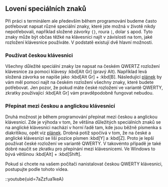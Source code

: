 ## Lovení speciálních znaků

Při práci s terminálem ale především během programování budeme často potřebovat napsat různé speciální znaky, které jste možná v životě nikdy nepotřebovali, například složené závorky `{}`, roura `|`, dolar `$` apod. Tyto znaky může být občas těžké na klávesnici najít v závislosti na tom, jaké rozložení klávesnice používáte. V podstatě existují dvě hlavní možnosti.

### Používat českou klávesnici

Všechny důležité speciální znaky lze napsat na českém QWERTZ rozložení klávesnice za pomoci klávesy :kbd[Alt Gr] (pravý Alt). Například levá složená závorka se napíše jako :kbd[Alt Gr] + :kbd[B]. Následující [plánek](assets/keyboard-cs-en.pdf) by vám měl pomoci najít na českém rozložení všechny znaky, které budete potřebovat. Jen pozor, že pokud máte české rozložení ve variantě QWERTY, zkratky používající :kbd[Alt Gr] vám pravděpodobně fungovat nebudou.

### Přepínat mezi českou a anglickou klávesnicí

Druhá možnost je během programování přepínat mezi českou a anglickou klávesnicí. Zde je výhoda v tom, že většina důležitých speciálních znaků se na anglické klávesnici nachází v horní řadě tam, kde jsou běžně písmenka s diakritikou, opět viz [plánek](assets/keyboard-cs-en.pdf). Drobná potíž spočívá v tom, že na české a anglické klávesnizi se liší pozice písmen :kbd[Y] a :kbd[Z]. Proto je lepší používat české rozložení ve variantě QWERTY. V takovémto případě je také dobré naučit se zkratku pro přepínání mezi klávesnicemi. Ve Windows to bývá většinou :kbd[Alt] + :kbd[Shift].

Pokud si chcete na vašem počítači nanistalovat českou QWERTY klávesnici, postupujte podle tohoto videa.

::youtube{uid=7aZzfua1keA}